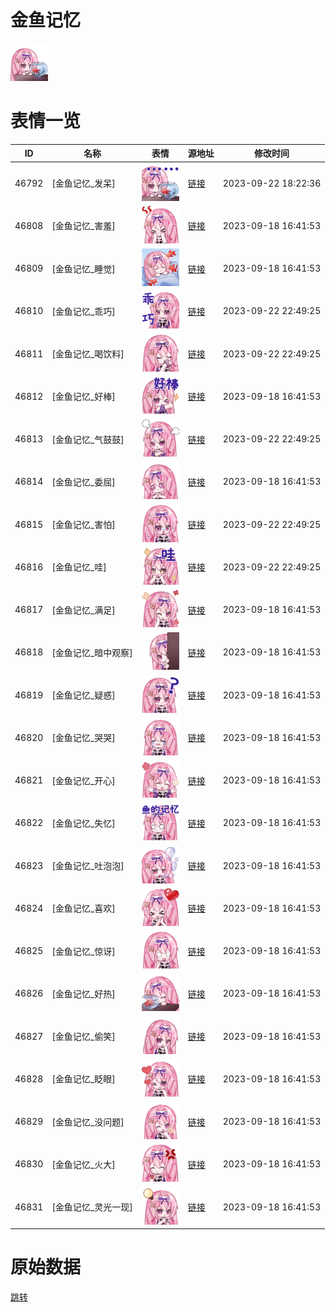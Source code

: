 # 金鱼记忆

<img src="./cover.png" height="60" alt="cover" />

# 表情一览

|ID|名称|表情|源地址|修改时间|
|----|----|----|----|----|
|46792|[金鱼记忆_发呆]|<img src="./pic/046792_%5B金鱼记忆_发呆%5D.png" height="60" alt="发呆"/>|[链接](https://i0.hdslb.com/bfs/emote/977a579637b47431ebe812cbf0bc21393fe1d8f9.png)|2023-09-22 18:22:36|
|46808|[金鱼记忆_害羞]|<img src="./pic/046808_%5B金鱼记忆_害羞%5D.png" height="60" alt="害羞"/>|[链接](https://i0.hdslb.com/bfs/emote/747d39ac24756e3b48b17adef03de733b433690d.png)|2023-09-18 16:41:53|
|46809|[金鱼记忆_睡觉]|<img src="./pic/046809_%5B金鱼记忆_睡觉%5D.jpg" height="60" alt="睡觉"/>|[链接](https://i0.hdslb.com/bfs/emote/66b573e89d50dc5b19bdfd19fc3089b39615f938.jpg)|2023-09-18 16:41:53|
|46810|[金鱼记忆_乖巧]|<img src="./pic/046810_%5B金鱼记忆_乖巧%5D.png" height="60" alt="乖巧"/>|[链接](https://i0.hdslb.com/bfs/emote/92f037bec577345253726c2dd9ad954f6fda59fb.png)|2023-09-22 22:49:25|
|46811|[金鱼记忆_喝饮料]|<img src="./pic/046811_%5B金鱼记忆_喝饮料%5D.png" height="60" alt="喝饮料"/>|[链接](https://i0.hdslb.com/bfs/emote/9936bfd1f0dea67024bce6dbc38540378ba0f8cb.png)|2023-09-22 22:49:25|
|46812|[金鱼记忆_好棒]|<img src="./pic/046812_%5B金鱼记忆_好棒%5D.png" height="60" alt="好棒"/>|[链接](https://i0.hdslb.com/bfs/emote/a054855ae13f5355ce041f0bb3404db9395975c1.png)|2023-09-18 16:41:53|
|46813|[金鱼记忆_气鼓鼓]|<img src="./pic/046813_%5B金鱼记忆_气鼓鼓%5D.png" height="60" alt="气鼓鼓"/>|[链接](https://i0.hdslb.com/bfs/emote/46c1d96bd3530f3efc4d6818ea166084c2b4c108.png)|2023-09-22 22:49:25|
|46814|[金鱼记忆_委屈]|<img src="./pic/046814_%5B金鱼记忆_委屈%5D.png" height="60" alt="委屈"/>|[链接](https://i0.hdslb.com/bfs/emote/ff0ca35e1ce79880c964f1dd41e569a2f5e9a1b4.png)|2023-09-18 16:41:53|
|46815|[金鱼记忆_害怕]|<img src="./pic/046815_%5B金鱼记忆_害怕%5D.png" height="60" alt="害怕"/>|[链接](https://i0.hdslb.com/bfs/emote/d2a47c628f18e7e85d86db705dee45d68de36c5e.png)|2023-09-22 22:49:25|
|46816|[金鱼记忆_哇]|<img src="./pic/046816_%5B金鱼记忆_哇%5D.png" height="60" alt="哇"/>|[链接](https://i0.hdslb.com/bfs/emote/618bc3996f66701937de50248f3800d328a0f72e.png)|2023-09-22 22:49:25|
|46817|[金鱼记忆_满足]|<img src="./pic/046817_%5B金鱼记忆_满足%5D.png" height="60" alt="满足"/>|[链接](https://i0.hdslb.com/bfs/emote/5d0b17885d25ba0f731ee27dbd9843619e2086db.png)|2023-09-18 16:41:53|
|46818|[金鱼记忆_暗中观察]|<img src="./pic/046818_%5B金鱼记忆_暗中观察%5D.png" height="60" alt="暗中观察"/>|[链接](https://i0.hdslb.com/bfs/emote/fed1244f250dc5ff5e029be9fd9c573bdb629a6b.png)|2023-09-18 16:41:53|
|46819|[金鱼记忆_疑惑]|<img src="./pic/046819_%5B金鱼记忆_疑惑%5D.png" height="60" alt="疑惑"/>|[链接](https://i0.hdslb.com/bfs/emote/dd66c9e9354f3200dd3ffe325192f260f9a10b04.png)|2023-09-18 16:41:53|
|46820|[金鱼记忆_哭哭]|<img src="./pic/046820_%5B金鱼记忆_哭哭%5D.png" height="60" alt="哭哭"/>|[链接](https://i0.hdslb.com/bfs/emote/4428a4a7266edc85155a2b3984d8b8eda3fd10ac.png)|2023-09-18 16:41:53|
|46821|[金鱼记忆_开心]|<img src="./pic/046821_%5B金鱼记忆_开心%5D.png" height="60" alt="开心"/>|[链接](https://i0.hdslb.com/bfs/emote/315e228797f46dca8119753b1cdc48d897adac6f.png)|2023-09-18 16:41:53|
|46822|[金鱼记忆_失忆]|<img src="./pic/046822_%5B金鱼记忆_失忆%5D.png" height="60" alt="失忆"/>|[链接](https://i0.hdslb.com/bfs/emote/39a30ee3be596cd1581824439505e84e0b775faa.png)|2023-09-18 16:41:53|
|46823|[金鱼记忆_吐泡泡]|<img src="./pic/046823_%5B金鱼记忆_吐泡泡%5D.png" height="60" alt="吐泡泡"/>|[链接](https://i0.hdslb.com/bfs/emote/452c89fc882137a016237c25bceab343364c6390.png)|2023-09-18 16:41:53|
|46824|[金鱼记忆_喜欢]|<img src="./pic/046824_%5B金鱼记忆_喜欢%5D.png" height="60" alt="喜欢"/>|[链接](https://i0.hdslb.com/bfs/emote/03ab50bd4cad98e307adc49f456b5dc94eab067e.png)|2023-09-18 16:41:53|
|46825|[金鱼记忆_惊讶]|<img src="./pic/046825_%5B金鱼记忆_惊讶%5D.png" height="60" alt="惊讶"/>|[链接](https://i0.hdslb.com/bfs/emote/4671a8e651bff218554e335b8eec3dca2cc921a0.png)|2023-09-18 16:41:53|
|46826|[金鱼记忆_好热]|<img src="./pic/046826_%5B金鱼记忆_好热%5D.png" height="60" alt="好热"/>|[链接](https://i0.hdslb.com/bfs/emote/211ed22a71c480719dbbb6f26c0c53dce274bfb2.png)|2023-09-18 16:41:53|
|46827|[金鱼记忆_偷笑]|<img src="./pic/046827_%5B金鱼记忆_偷笑%5D.png" height="60" alt="偷笑"/>|[链接](https://i0.hdslb.com/bfs/emote/904c3c170472d4371fdf80e7ca00da8aa34842ec.png)|2023-09-18 16:41:53|
|46828|[金鱼记忆_眨眼]|<img src="./pic/046828_%5B金鱼记忆_眨眼%5D.png" height="60" alt="眨眼"/>|[链接](https://i0.hdslb.com/bfs/emote/ac7e195ac1ecdf0cf13f54b25147c11a3601a7d3.png)|2023-09-18 16:41:53|
|46829|[金鱼记忆_没问题]|<img src="./pic/046829_%5B金鱼记忆_没问题%5D.png" height="60" alt="没问题"/>|[链接](https://i0.hdslb.com/bfs/emote/6411ddf3a67b3f9fdd2a6cbc21c3b43f30ad21ea.png)|2023-09-18 16:41:53|
|46830|[金鱼记忆_火大]|<img src="./pic/046830_%5B金鱼记忆_火大%5D.png" height="60" alt="火大"/>|[链接](https://i0.hdslb.com/bfs/emote/bc0df6552a3cc613bfe6a133568fc6785e976b6b.png)|2023-09-18 16:41:53|
|46831|[金鱼记忆_灵光一现]|<img src="./pic/046831_%5B金鱼记忆_灵光一现%5D.png" height="60" alt="灵光一现"/>|[链接](https://i0.hdslb.com/bfs/emote/d5e42d16bd66769297855044f3de957707bad74d.png)|2023-09-18 16:41:53|

# 原始数据

[跳转](./raw.json)

